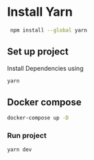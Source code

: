 # Install Yarn
```sh
 npm install --global yarn 
```

## Set up project
Install Dependencies using
```sh 
yarn
```
## Docker compose
```sh
docker-compose up -D
```

### Run project
```sh
yarn dev
```
